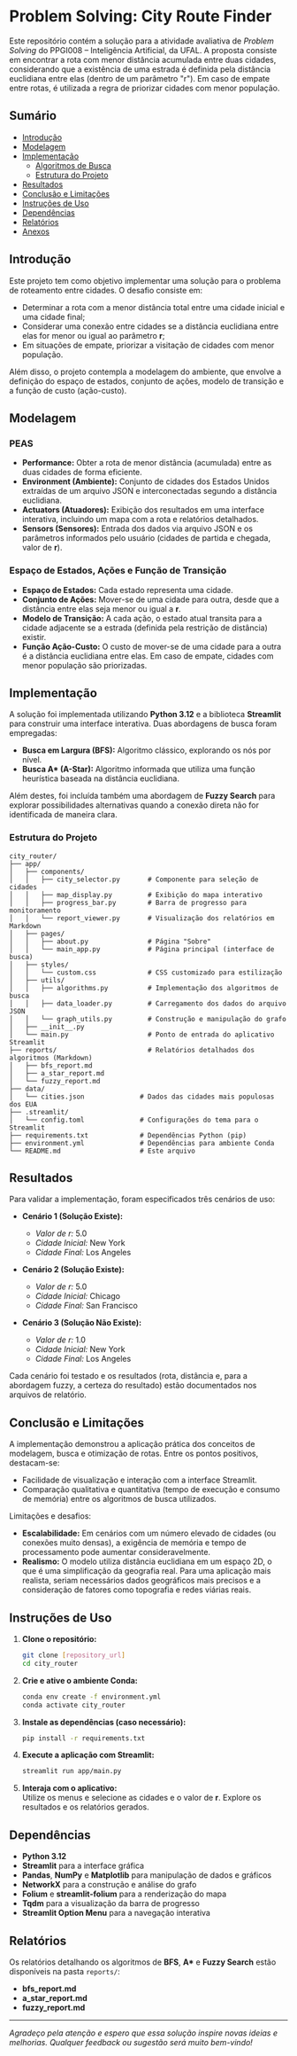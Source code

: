 # Problem Solving: City Route Finder

Este repositório contém a solução para a atividade avaliativa de *Problem Solving* do PPGI008 – Inteligência Artificial, da UFAL. A proposta consiste em encontrar a rota com menor distância acumulada entre duas cidades, considerando que a existência de uma estrada é definida pela distância euclidiana entre elas (dentro de um parâmetro "r"). Em caso de empate entre rotas, é utilizada a regra de priorizar cidades com menor população.

## Sumário
- [Introdução](#introdução)
- [Modelagem](#modelagem)
- [Implementação](#implementação)
  - [Algoritmos de Busca](#algoritmos-de-busca)
  - [Estrutura do Projeto](#estrutura-do-projeto)
- [Resultados](#resultados)
- [Conclusão e Limitações](#conclusão-e-limitações)
- [Instruções de Uso](#instruções-de-uso)
- [Dependências](#dependências)
- [Relatórios](#relatórios)
- [Anexos](#anexos)

## Introdução

Este projeto tem como objetivo implementar uma solução para o problema de roteamento entre cidades. O desafio consiste em:
- Determinar a rota com a menor distância total entre uma cidade inicial e uma cidade final;
- Considerar uma conexão entre cidades se a distância euclidiana entre elas for menor ou igual ao parâmetro **r**;
- Em situações de empate, priorizar a visitação de cidades com menor população.

Além disso, o projeto contempla a modelagem do ambiente, que envolve a definição do espaço de estados, conjunto de ações, modelo de transição e a função de custo (ação-custo).

## Modelagem

### PEAS
- **Performance:** Obter a rota de menor distância (acumulada) entre as duas cidades de forma eficiente.
- **Environment (Ambiente):** Conjunto de cidades dos Estados Unidos extraídas de um arquivo JSON e interconectadas segundo a distância euclidiana.
- **Actuators (Atuadores):** Exibição dos resultados em uma interface interativa, incluindo um mapa com a rota e relatórios detalhados.
- **Sensors (Sensores):** Entrada dos dados via arquivo JSON e os parâmetros informados pelo usuário (cidades de partida e chegada, valor de **r**).

### Espaço de Estados, Ações e Função de Transição
- **Espaço de Estados:** Cada estado representa uma cidade.
- **Conjunto de Ações:** Mover-se de uma cidade para outra, desde que a distância entre elas seja menor ou igual a **r**.
- **Modelo de Transição:** A cada ação, o estado atual transita para a cidade adjacente se a estrada (definida pela restrição de distância) existir.
- **Função Ação-Custo:** O custo de mover-se de uma cidade para a outra é a distância euclidiana entre elas. Em caso de empate, cidades com menor população são priorizadas.

## Implementação

A solução foi implementada utilizando **Python 3.12** e a biblioteca **Streamlit** para construir uma interface interativa. Duas abordagens de busca foram empregadas:
- **Busca em Largura (BFS):** Algoritmo clássico, explorando os nós por nível.
- **Busca A\* (A-Star):** Algoritmo informada que utiliza uma função heurística baseada na distância euclidiana.

Além destes, foi incluída também uma abordagem de **Fuzzy Search** para explorar possibilidades alternativas quando a conexão direta não for identificada de maneira clara.

### Estrutura do Projeto

```
city_router/
├── app/
│   ├── components/
│   │   ├── city_selector.py       # Componente para seleção de cidades
│   │   ├── map_display.py         # Exibição do mapa interativo
│   │   ├── progress_bar.py        # Barra de progresso para monitoramento
│   │   └── report_viewer.py       # Visualização dos relatórios em Markdown
│   ├── pages/
│   │   ├── about.py               # Página "Sobre"
│   │   └── main_app.py            # Página principal (interface de busca)
│   ├── styles/
│   │   └── custom.css             # CSS customizado para estilização
│   ├── utils/
│   │   ├── algorithms.py          # Implementação dos algoritmos de busca
│   │   ├── data_loader.py         # Carregamento dos dados do arquivo JSON
│   │   └── graph_utils.py         # Construção e manipulação do grafo
│   ├── __init__.py
│   └── main.py                    # Ponto de entrada do aplicativo Streamlit
├── reports/                       # Relatórios detalhados dos algoritmos (Markdown)
│   ├── bfs_report.md
│   ├── a_star_report.md
│   └── fuzzy_report.md
├── data/
│   └── cities.json              # Dados das cidades mais populosas dos EUA
├── .streamlit/
│   └── config.toml              # Configurações do tema para o Streamlit
├── requirements.txt             # Dependências Python (pip)
├── environment.yml              # Dependências para ambiente Conda
└── README.md                    # Este arquivo
```

## Resultados

Para validar a implementação, foram especificados três cenários de uso:
- **Cenário 1 (Solução Existe):**  
  - *Valor de r:* 5.0  
  - *Cidade Inicial:* New York  
  - *Cidade Final:* Los Angeles  

- **Cenário 2 (Solução Existe):**  
  - *Valor de r:* 5.0  
  - *Cidade Inicial:* Chicago  
  - *Cidade Final:* San Francisco  

- **Cenário 3 (Solução Não Existe):**  
  - *Valor de r:* 1.0  
  - *Cidade Inicial:* New York  
  - *Cidade Final:* Los Angeles  

Cada cenário foi testado e os resultados (rota, distância e, para a abordagem fuzzy, a certeza do resultado) estão documentados nos arquivos de relatório.

## Conclusão e Limitações

A implementação demonstrou a aplicação prática dos conceitos de modelagem, busca e otimização de rotas. Entre os pontos positivos, destacam-se:
- Facilidade de visualização e interação com a interface Streamlit.
- Comparação qualitativa e quantitativa (tempo de execução e consumo de memória) entre os algoritmos de busca utilizados.

Limitações e desafios:
- **Escalabilidade:** Em cenários com um número elevado de cidades (ou conexões muito densas), a exigência de memória e tempo de processamento pode aumentar consideravelmente.
- **Realismo:** O modelo utiliza distância euclidiana em um espaço 2D, o que é uma simplificação da geografia real. Para uma aplicação mais realista, seriam necessários dados geográficos mais precisos e a consideração de fatores como topografia e redes viárias reais.

## Instruções de Uso

1. **Clone o repositório:**

   ```bash
   git clone [repository_url]
   cd city_router
   ```

2. **Crie e ative o ambiente Conda:**

   ```bash
   conda env create -f environment.yml
   conda activate city_router
   ```

3. **Instale as dependências (caso necessário):**

   ```bash
   pip install -r requirements.txt
   ```

4. **Execute a aplicação com Streamlit:**

   ```bash
   streamlit run app/main.py
   ```

5. **Interaja com o aplicativo:**  
   Utilize os menus e selecione as cidades e o valor de **r**. Explore os resultados e os relatórios gerados.

## Dependências

- **Python 3.12**
- **Streamlit** para a interface gráfica
- **Pandas**, **NumPy** e **Matplotlib** para manipulação de dados e gráficos
- **NetworkX** para a construção e análise do grafo
- **Folium** e **streamlit-folium** para a renderização do mapa
- **Tqdm** para a visualização da barra de progresso
- **Streamlit Option Menu** para a navegação interativa

## Relatórios

Os relatórios detalhando os algoritmos de **BFS**, **A\*** e **Fuzzy Search** estão disponíveis na pasta `reports/`:
- **bfs_report.md**
- **a_star_report.md**
- **fuzzy_report.md**

---

*Agradeço pela atenção e espero que essa solução inspire novas ideias e melhorias. Qualquer feedback ou sugestão será muito bem-vindo!*
